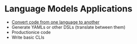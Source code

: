 # Language Models Applications

- [Convert code from one language to another](https://twitter.com/sualehasif996/status/1635755267739598848)
- Generate YAMLs or other DSLs (translate between them)
- Productionice code
- Write basic CLIs
